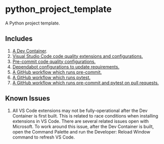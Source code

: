 # python_project_template

A Python project template.

## Includes

1. [A Dev Container](.devcontainer/devcontainer.json).
1. [Visual Studio Code code quality extensions and configurations.](.devcontainer/devcontainer.json#L14-L58)
1. [Pre-commit code quality configurations.](.pre-commit-config.yaml)
1. [Dependabot configurations to update requirements.](.github/dependabot.yml)
1. [A GitHub workflow which runs pre-commit.](.github/workflows/pre_commit.yml)
1. [A GitHub workflow which runs pytest.](.github/workflows/pytest.yml)
1. [A GitHub workflow which runs pre-commit and pytest on pull requests.](.github/workflows/pr.yml)

## Known Issues

1. All VS Code extensions may not be fully-operational after the Dev Container is first
built. This is related to race conditions when installing extensions in VS Code. There
are several related issues open with Microsoft. To work around this issue, after the Dev
Container is built, open the Command Palette and run the Developer: Reload Window
command to refresh VS Code.
